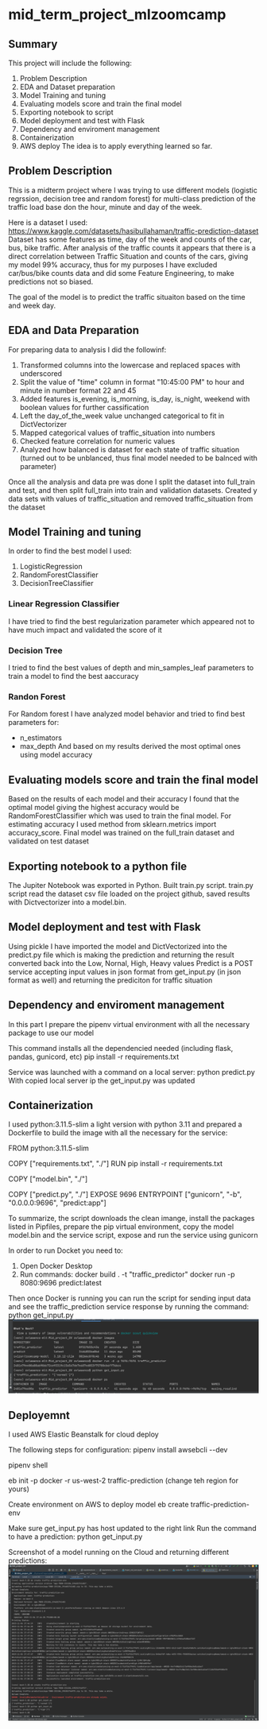 # mid_term_project_mlzoomcamp
## Summary
This project will include the following:
1. Problem Description
2. EDA and Dataset preparation
3. Model Training and tuning
4. Evaluating models score and train the final model
5. Exporting notebook to script
6. Model deployment and test with Flask
7. Dependency and enviroment management
8. Containerization
9. AWS deploy 
The idea is to apply everything learned so far.

## Problem Description
This is a midterm project where I was trying to use different models (logistic regrssion, decision tree and random forest) for multi-class prediction of the traffic load base don the hour, minute and day of the week. 

Here is a dataset I used: https://www.kaggle.com/datasets/hasibullahaman/traffic-prediction-dataset
Dataset has some features as time, day of the week and counts of the car, bus, bike traffic. After analysis of the traffic counts it appears that there is a direct correlation between Traffic Situation and counts of the cars, giving my model 99% accuracy, thus for my purposes I have excluded car/bus/bike counts data and did some Feature Engineering, to make predictions not so biased.

The goal of the model is to predict the traffic situaiton based on the time and week day. 

## EDA and Data Preparation
For preparing data to analysis I did the followinf:
1. Transformed columns into the lowercase and replaced spaces with underscored
2. Split the value of "time" column in format "10:45:00 PM" to hour and minute in number format 22 and 45
3. Added features is_evening, is_morning, is_day, is_night, weekend with boolean values for further cassification
4. Left the day_of_the_week value unchanged categorical to fit in DictVectorizer
5. Mapped categorical values of traffic_situation into numbers
6. Checked feature correlation for numeric values
7. Analyzed how balanced is dataset for each state of traffic situation (turned out to be unblanced, thus final model needed to be balnced with parameter)

Once all the analysis and data pre was done I split the dataset into full_train and test, and then split full_train into train and validation datasets.
Created y data sets with values of traffic_situation and removed traffic_situation from the dataset

## Model Training and tuning
In order to find the best model I used:
1. LogisticRegression
2. RandomForestClassifier
3. DecisionTreeClassifier

### Linear Regression Classifier 
I have tried to find the best regularization parameter which appeared not to have much impact and validated the score of it

### Decision Tree
I tried to find the best values of depth and min_samples_leaf parameters to train a model to find the best aaccuracy 

### Randon Forest 
For Random forest I have analyzed model behavior and tried to find best parameters for:
- n_estimators
- max_depth
And based on my results derived the most optimal ones using model accuracy

## Evaluating models score and train the final model
Based on the results of each model and their accuracy I found that the optimal model giving the highest accuracy would be RandomForestClassifier which was used to train the final model.
For estimating accuracy I used method from  sklearn.metrics import accuracy_score.
Final model was trained on the full_train dataset and validated on test dataset

## Exporting notebook to a python file
The Jupiter Notebook was exported in Python. Built train.py script. train.py script read the dataset csv file loaded on the project github, saved results with Dictvectorizer into a model.bin.

##  Model deployment and test with Flask
Using pickle I have imported the model and DictVectorized into the predict.py file which is making the prediction and returning the result converted back into the Low, Nornal, High, Heavy values 
Predict is a POST service accepting input values in json format from get_input.py (in json format as well) and returning the prediciton for traffic situation

## Dependency and enviroment management
In this part I prepare the pipenv virtual environment with all the necessary package to use our model

This command installs all the dependencied needed (including flask, pandas, gunicord, etc)
pip install -r requirements.txt

Service was launched with a command on a local server:
 python predict.py
With copied local server ip the get_input.py was updated 

## Containerization
I used python:3.11.5-slim a light version with python 3.11 and prepared a Dockerfile to build the image with all the necessary for the service:

FROM python:3.11.5-slim


COPY ["requirements.txt", "./"]
RUN pip install -r requirements.txt

COPY ["model.bin", "./"]

COPY ["predict.py", "./"]
EXPOSE 9696
ENTRYPOINT ["gunicorn", "-b", "0.0.0.0:9696", "predict:app"]

To summarize, the script downloads the clean imange, install the packages listed in Pipfiles, prepare the pip virtual environment, copy the model model.bin and the service script, expose and run the service using gunicorn

In order to run Docket you need to:
1. Open Docker Desktop
2. Run commands:
docker build . -t "traffic_predictor"
docker run -p 8080:9696 predict:latest

Then once Docker is running you can run the script for sending input data and see the traffic_prediction service response by running the command:
 python get_input.py
![Docker](images/Docker.png)

## Deployemnt 
I used AWS Elastic Beanstalk for cloud deploy 

The following steps for configuration:
pipenv install awsebcli --dev

 pipenv shell
 
 eb init -p docker  -r us-west-2 traffic-prediction (change teh region for yours)

Create environment on AWS to deploy model
eb create traffic-prediction-env

Make sure get_input.py has host updated to the right link
Run the command to have a prediction:
python get_input.py

Screenshot of a model running on the Cloud and returning different predictions:
![AWS](images/Cloud_running_input.png)



